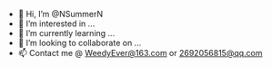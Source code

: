- 👋 Hi, I’m @NSummerN
- 👀 I’m interested in ...
- 🌱 I’m currently learning ...
- 💞️ I’m looking to collaborate on ...
- 📫 Contact me @ WeedyEver@163.com or 2692056815@qq.com

<!---
NSummerN/NSummerN is a ✨ special ✨ repository because its `README.md` (this file) appears on your GitHub profile.
You can click the Preview link to take a look at your changes.
--->
